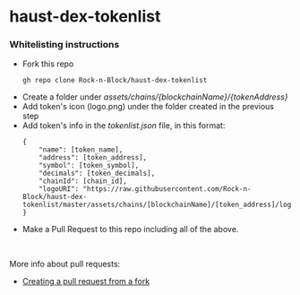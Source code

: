 # haust-dex-tokenlist

### Whitelisting instructions

- Fork this repo
  ```
  gh repo clone Rock-n-Block/haust-dex-tokenlist
  ```
- Create a folder under *assets/chains/{blockchainName}/{tokenAddress}*
- Add token's icon (logo.png) under the folder created in the previous step
- Add token's info in the *tokenlist.json* file, in this format:
  ```
  {
      "name": [token_name],
      "address": [token_address],
      "symbol": [token_symbol],
      "decimals": [token_decimals],
      "chainId": [chain_id],
      "logoURI": "https://raw.githubusercontent.com/Rock-n-Block/haust-dex-tokenlist/master/assets/chains/[blockchainName]/[token_address]/logo.png"
  }
  ```
- Make a Pull Request to this repo including all of the above.

<br>

More info about pull requests:
- [Creating a pull request from a fork](https://docs.github.com/en/github/collaborating-with-pull-requests/proposing-changes-to-your-work-with-pull-requests/creating-a-pull-request-from-a-fork)
